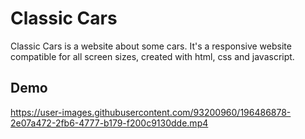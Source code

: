 # Classic Cars

Classic Cars is a website about some cars. It's a responsive website compatible for all screen sizes, created with html, css and javascript.

## Demo


https://user-images.githubusercontent.com/93200960/196486878-2e07a472-2fb6-4777-b179-f200c9130dde.mp4

